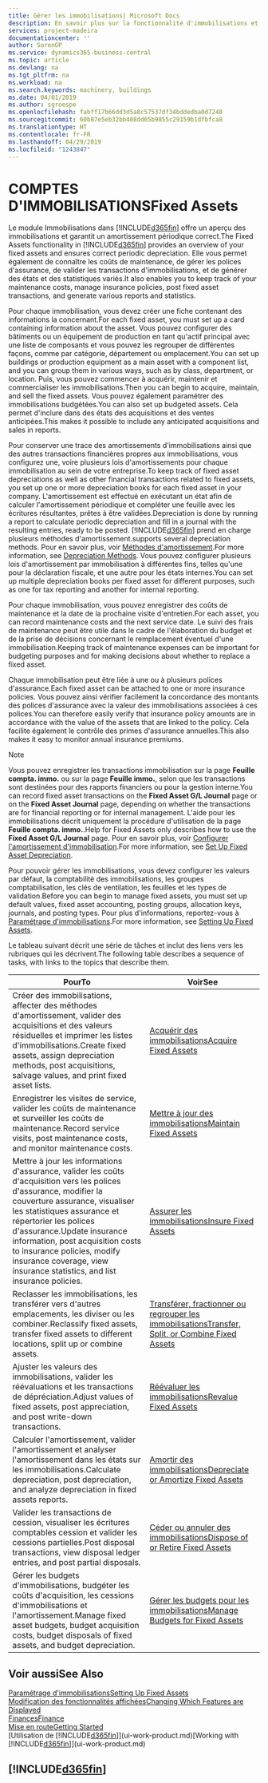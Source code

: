```yaml
---
title: Gérer les immobilisations| Microsoft Docs
description: En savoir plus sur la fonctionnalité d'immobilisations et afficher un aperçu de l'utilisation des immobilisations.
services: project-madeira
documentationcenter: ''
author: SorenGP
ms.service: dynamics365-business-central
ms.topic: article
ms.devlang: na
ms.tgt_pltfrm: na
ms.workload: na
ms.search.keywords: machinery, buildings
ms.date: 04/01/2019
ms.author: sgroespe
ms.openlocfilehash: fabff17b66dd3d5a8c57537df34bddedba0d7248
ms.sourcegitcommit: 60b87e5eb32bb408dd65b9855c29159b1dfbfca8
ms.translationtype: HT
ms.contentlocale: fr-FR
ms.lasthandoff: 04/29/2019
ms.locfileid: "1243847"
---
```

# <a name="fixed-assets"></a><span data-ttu-id="8e3a7-103">COMPTES D'IMMOBILISATIONS</span><span class="sxs-lookup"><span data-stu-id="8e3a7-103">Fixed Assets</span></span>
<span data-ttu-id="8e3a7-104">Le module Immobilisations dans [!INCLUDE[d365fin](includes/d365fin_md.md)] offre un aperçu des immobilisations et garantit un amortissement périodique correct.</span><span class="sxs-lookup"><span data-stu-id="8e3a7-104">The Fixed Assets functionality in [!INCLUDE[d365fin](includes/d365fin_md.md)] provides an overview of your fixed assets and ensures correct periodic depreciation.</span></span> <span data-ttu-id="8e3a7-105">Elle vous permet également de connaître les coûts de maintenance, de gérer les polices d'assurance, de valider les transactions d'immobilisations, et de générer des états et des statistiques variés.</span><span class="sxs-lookup"><span data-stu-id="8e3a7-105">It also enables you to keep track of your maintenance costs, manage insurance policies, post fixed asset transactions, and generate various reports and statistics.</span></span>

<span data-ttu-id="8e3a7-106">Pour chaque immobilisation, vous devez créer une fiche contenant des informations la concernant.</span><span class="sxs-lookup"><span data-stu-id="8e3a7-106">For each fixed asset, you must set up a card containing information about the asset.</span></span> <span data-ttu-id="8e3a7-107">Vous pouvez configurer des bâtiments ou un équipement de production en tant qu'actif principal avec une liste de composants et vous pouvez les regrouper de différentes façons, comme par catégorie, département ou emplacement.</span><span class="sxs-lookup"><span data-stu-id="8e3a7-107">You can set up buildings or production equipment as a main asset with a component list, and you can group them in various ways, such as by class, department, or location.</span></span> <span data-ttu-id="8e3a7-108">Puis, vous pouvez commencer à acquérir, maintenir et commercialiser les immobilisations.</span><span class="sxs-lookup"><span data-stu-id="8e3a7-108">Then you can begin to acquire, maintain, and sell the fixed assets.</span></span> <span data-ttu-id="8e3a7-109">Vous pouvez également paramétrer des immobilisations budgétées.</span><span class="sxs-lookup"><span data-stu-id="8e3a7-109">You can also set up budgeted assets.</span></span> <span data-ttu-id="8e3a7-110">Cela permet d'inclure dans des états des acquisitions et des ventes anticipées.</span><span class="sxs-lookup"><span data-stu-id="8e3a7-110">This makes it possible to include any anticipated acquisitions and sales in reports.</span></span>

<span data-ttu-id="8e3a7-111">Pour conserver une trace des amortissements d'immobilisations ainsi que des autres transactions financières propres aux immobilisations, vous configurez une, voire plusieurs lois d'amortissements pour chaque immobilisation au sein de votre entreprise.</span><span class="sxs-lookup"><span data-stu-id="8e3a7-111">To keep track of fixed asset depreciations as well as other financial transactions related to fixed assets, you set up one or more depreciation books for each fixed asset in your company.</span></span> <span data-ttu-id="8e3a7-112">L'amortissement est effectué en exécutant un état afin de calculer l'amortissement périodique et compléter une feuille avec les écritures résultantes, prêtes à être validées.</span><span class="sxs-lookup"><span data-stu-id="8e3a7-112">Depreciation is done by running a report to calculate periodic depreciation and fill in a journal with the resulting entries, ready to be posted.</span></span> [!INCLUDE[d365fin](includes/d365fin_md.md)] <span data-ttu-id="8e3a7-113">prend en charge plusieurs méthodes d'amortissement.</span><span class="sxs-lookup"><span data-stu-id="8e3a7-113">supports several depreciation methods.</span></span> <span data-ttu-id="8e3a7-114">Pour en savoir plus, voir [Méthodes d'amortissement](fa-depreciation-methods.md).</span><span class="sxs-lookup"><span data-stu-id="8e3a7-114">For more information, see [Depreciation Methods](fa-depreciation-methods.md).</span></span> <span data-ttu-id="8e3a7-115">Vous pouvez configurer plusieurs lois d'amortissement par immobilisation à différentes fins, telles qu'une pour la déclaration fiscale, et une autre pour les états internes.</span><span class="sxs-lookup"><span data-stu-id="8e3a7-115">You can set up multiple depreciation books per fixed asset for different purposes, such as one for tax reporting and another for internal reporting.</span></span>

<span data-ttu-id="8e3a7-116">Pour chaque immobilisation, vous pouvez enregistrer des coûts de maintenance et la date de la prochaine visite d'entretien.</span><span class="sxs-lookup"><span data-stu-id="8e3a7-116">For each asset, you can record maintenance costs and the next service date.</span></span> <span data-ttu-id="8e3a7-117">Le suivi des frais de maintenance peut être utile dans le cadre de l'élaboration du budget et de la prise de décisions concernant le remplacement éventuel d'une immobilisation.</span><span class="sxs-lookup"><span data-stu-id="8e3a7-117">Keeping track of maintenance expenses can be important for budgeting purposes and for making decisions about whether to replace a fixed asset.</span></span>

<span data-ttu-id="8e3a7-118">Chaque immobilisation peut être liée à une ou à plusieurs polices d'assurance.</span><span class="sxs-lookup"><span data-stu-id="8e3a7-118">Each fixed asset can be attached to one or more insurance policies.</span></span> <span data-ttu-id="8e3a7-119">Vous pouvez ainsi vérifier facilement la concordance des montants des polices d'assurance avec la valeur des immobilisations associées à ces polices.</span><span class="sxs-lookup"><span data-stu-id="8e3a7-119">You can therefore easily verify that insurance policy amounts are in accordance with the value of the assets that are linked to the policy.</span></span> <span data-ttu-id="8e3a7-120">Cela facilite également le contrôle des primes d'assurance annuelles.</span><span class="sxs-lookup"><span data-stu-id="8e3a7-120">This also makes it easy to monitor annual insurance premiums.</span></span>

> [!NOTE]  
>   <span data-ttu-id="8e3a7-121">Vous pouvez enregistrer les transactions immobilisation sur la page **Feuille compta. immo.** ou sur la page **Feuille immo.**, selon que les transactions sont destinées pour des rapports financiers ou pour la gestion interne.</span><span class="sxs-lookup"><span data-stu-id="8e3a7-121">You can record fixed asset transactions on the **Fixed Asset G/L Journal** page or on the **Fixed Asset Journal** page, depending on whether the transactions are for financial reporting or for internal management.</span></span> <span data-ttu-id="8e3a7-122">L'aide pour les immobilisations décrit uniquement la procédure d'utilisation de la page **Feuille compta. immo.**.</span><span class="sxs-lookup"><span data-stu-id="8e3a7-122">Help for Fixed Assets only describes how to use the **Fixed Asset G/L Journal** page.</span></span> <span data-ttu-id="8e3a7-123">Pour en savoir plus, voir [Configurer l'amortissement d'immobilisation](fa-how-setup-depreciation.md).</span><span class="sxs-lookup"><span data-stu-id="8e3a7-123">For more information, see [Set Up Fixed Asset Depreciation](fa-how-setup-depreciation.md).</span></span>

<span data-ttu-id="8e3a7-124">Pour pouvoir gérer les immobilisations, vous devez configurer les valeurs par défaut, la comptabilité des immobilisations, les groupes comptabilisation, les clés de ventilation, les feuilles et les types de validation.</span><span class="sxs-lookup"><span data-stu-id="8e3a7-124">Before you can begin to manage fixed assets, you must set up default values, fixed asset accounting, posting groups, allocation keys, journals, and posting types.</span></span> <span data-ttu-id="8e3a7-125">Pour plus d'informations, reportez-vous à [Paramétrage d'immobilisations](fa-setup.md).</span><span class="sxs-lookup"><span data-stu-id="8e3a7-125">For more information, see [Setting Up Fixed Assets](fa-setup.md).</span></span>

<span data-ttu-id="8e3a7-126">Le tableau suivant décrit une série de tâches et inclut des liens vers les rubriques qui les décrivent.</span><span class="sxs-lookup"><span data-stu-id="8e3a7-126">The following table describes a sequence of tasks, with links to the topics that describe them.</span></span>

| <span data-ttu-id="8e3a7-127">Pour</span><span class="sxs-lookup"><span data-stu-id="8e3a7-127">To</span></span> | <span data-ttu-id="8e3a7-128">Voir</span><span class="sxs-lookup"><span data-stu-id="8e3a7-128">See</span></span> |
| --- | --- |
| <span data-ttu-id="8e3a7-129">Créer des immobilisations, affecter des méthodes d'amortissement, valider des acquisitions et des valeurs résiduelles et imprimer les listes d'immobilisations.</span><span class="sxs-lookup"><span data-stu-id="8e3a7-129">Create fixed assets, assign depreciation methods, post acquisitions, salvage values, and print fixed asset lists.</span></span> |[<span data-ttu-id="8e3a7-130">Acquérir des immobilisations</span><span class="sxs-lookup"><span data-stu-id="8e3a7-130">Acquire Fixed Assets</span></span>](fa-how-acquire.md) |
| <span data-ttu-id="8e3a7-131">Enregistrer les visites de service, valider les coûts de maintenance et surveiller les coûts de maintenance.</span><span class="sxs-lookup"><span data-stu-id="8e3a7-131">Record service visits, post maintenance costs, and monitor maintenance costs.</span></span> |[<span data-ttu-id="8e3a7-132">Mettre à jour des immobilisations</span><span class="sxs-lookup"><span data-stu-id="8e3a7-132">Maintain Fixed Assets</span></span>](fa-how-maintain.md) |
| <span data-ttu-id="8e3a7-133">Mettre à jour les informations d'assurance, valider les coûts d'acquisition vers les polices d'assurance, modifier la couverture assurance, visualiser les statistiques assurance et répertorier les polices d'assurance.</span><span class="sxs-lookup"><span data-stu-id="8e3a7-133">Update insurance information, post acquisition costs to insurance policies, modify insurance coverage, view insurance statistics, and list insurance policies.</span></span> |[<span data-ttu-id="8e3a7-134">Assurer les immobilisations</span><span class="sxs-lookup"><span data-stu-id="8e3a7-134">Insure Fixed Assets</span></span>](fa-how-insure.md) |
| <span data-ttu-id="8e3a7-135">Reclasser les immobilisations, les transférer vers d'autres emplacements, les diviser ou les combiner.</span><span class="sxs-lookup"><span data-stu-id="8e3a7-135">Reclassify fixed assets, transfer fixed assets to different locations, split up or combine assets.</span></span> |[<span data-ttu-id="8e3a7-136">Transférer, fractionner ou regrouper les immobilisations</span><span class="sxs-lookup"><span data-stu-id="8e3a7-136">Transfer, Split, or Combine Fixed Assets</span></span>](fa-how-trans-split-combine.md) |
| <span data-ttu-id="8e3a7-137">Ajuster les valeurs des immobilisations, valider les réévaluations et les transactions de dépréciation.</span><span class="sxs-lookup"><span data-stu-id="8e3a7-137">Adjust values of fixed assets, post appreciation, and post write-down transactions.</span></span> |[<span data-ttu-id="8e3a7-138">Réévaluer les immobilisations</span><span class="sxs-lookup"><span data-stu-id="8e3a7-138">Revalue Fixed Assets</span></span>](fa-how-revalue.md) |
| <span data-ttu-id="8e3a7-139">Calculer l'amortissement, valider l'amortissement et analyser l'amortissement dans les états sur les immobilisations.</span><span class="sxs-lookup"><span data-stu-id="8e3a7-139">Calculate depreciation, post depreciation, and  analyze depreciation in fixed assets reports.</span></span> |[<span data-ttu-id="8e3a7-140">Amortir des immobilisations</span><span class="sxs-lookup"><span data-stu-id="8e3a7-140">Depreciate or Amortize Fixed Assets</span></span>](fa-how-depreciate-amortize.md) |
| <span data-ttu-id="8e3a7-141">Valider les transactions de cession, visualiser les écritures comptables cession et valider les cessions partielles.</span><span class="sxs-lookup"><span data-stu-id="8e3a7-141">Post disposal transactions, view disposal ledger entries, and post partial disposals.</span></span> |[<span data-ttu-id="8e3a7-142">Céder ou annuler des immobilisations</span><span class="sxs-lookup"><span data-stu-id="8e3a7-142">Dispose of or Retire Fixed Assets</span></span>](fa-how-dispose-retire.md) |
| <span data-ttu-id="8e3a7-143">Gérer les budgets d'immobilisations, budgéter les coûts d'acquisition, les cessions d'immobilisations et l'amortissement.</span><span class="sxs-lookup"><span data-stu-id="8e3a7-143">Manage fixed asset budgets, budget acquisition costs, budget disposals of fixed assets, and budget depreciation.</span></span> |[<span data-ttu-id="8e3a7-144">Gérer les budgets pour les immobilisations</span><span class="sxs-lookup"><span data-stu-id="8e3a7-144">Manage Budgets for Fixed Assets</span></span>](fa-how-manage-budgets.md) |

## <a name="see-also"></a><span data-ttu-id="8e3a7-145">Voir aussi</span><span class="sxs-lookup"><span data-stu-id="8e3a7-145">See Also</span></span>
[<span data-ttu-id="8e3a7-146">Paramétrage d'immobilisations</span><span class="sxs-lookup"><span data-stu-id="8e3a7-146">Setting Up Fixed Assets</span></span>](fa-setup.md)  
[<span data-ttu-id="8e3a7-147">Modification des fonctionnalités affichées</span><span class="sxs-lookup"><span data-stu-id="8e3a7-147">Changing Which Features are Displayed</span></span>](ui-experiences.md)  
[<span data-ttu-id="8e3a7-148">Finances</span><span class="sxs-lookup"><span data-stu-id="8e3a7-148">Finance</span></span>](finance.md)  
[<span data-ttu-id="8e3a7-149">Mise en route</span><span class="sxs-lookup"><span data-stu-id="8e3a7-149">Getting Started</span></span>](product-get-started.md)  
<span data-ttu-id="8e3a7-150">[Utilisation de [!INCLUDE[d365fin](includes/d365fin_md.md)]](ui-work-product.md)</span><span class="sxs-lookup"><span data-stu-id="8e3a7-150">[Working with [!INCLUDE[d365fin](includes/d365fin_md.md)]](ui-work-product.md)</span></span>

## [!INCLUDE[d365fin](includes/free_trial_md.md)]  
 
